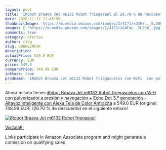 ```yaml
---
layout: post
title: 'iRobot Braava Jet m6132 Robot friegasuel al 26.70 % de descuento'
date: 2020-11-17 11:45:55
thumbnailImage: 'https://m.media-amazon.com/images/I/4171rxG4FxL._SL200_.jpg'
images: [ 'https://m.media-amazon.com/images/I/4171rxG4FxL._SL200_.jpg' ]
comments: true
category: ofertas
author: ring
slug: B08KGJRFXK
description:
actualPrice: 549.0 EUR
currency: EUR
price: 549.0
comparePrice: 748.99 EUR
inStock: true
prodname: 'iRobot Braava Jet m6132 Robot friegasuelos con WiFi  con pulverizador a presión y navegación + Echo Dot  3.ª generación  - Altavoz Inteligente con Alexa  Tela de Color Antracita'
---
```


Ahora mismo tienes [iRobot Braava Jet m6132 Robot friegasuelos con WiFi  con pulverizador a presión y navegación + Echo Dot  3.ª generación  - Altavoz Inteligente con Alexa  Tela de Color Antracita](https://www.amazon.es/dp/B08KGJRFXK/?tag=tolees-21) a 549.0 EUR (original: 748.99 EUR) (26.70 %  de descuento) en el siguiente enlace!

[![iRobot Braava Jet m6132 Robot friegasuel](https://m.media-amazon.com/images/I/4171rxG4FxL._SL200_.jpg)](https://www.amazon.es/dp/B08KGJRFXK/?tag=tolees-21)

[Visítala!!!](https://www.amazon.es/dp/B08KGJRFXK/?tag=tolees-21)

Links participate in Amazon Associate program and might generate a comission on qualifying sales
